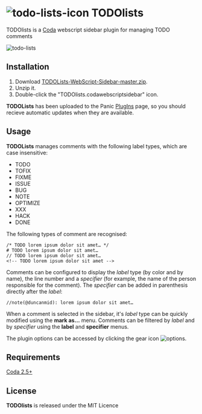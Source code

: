 # ![todo-lists-icon](https://cloud.githubusercontent.com/assets/1267580/25303557/a094af88-2755-11e7-9a9f-61c5bae7778b.png) TODOlists

TODOlists is a [Coda](https://www.panic.com/coda/) webscript sidebar plugin for managing TODO comments

![todo-lists](https://cloud.githubusercontent.com/assets/1267580/25303540/6737fa24-2755-11e7-91d2-8bf780244255.png)


## Installation

1. Download [TODOLists-WebScript-Sidebar-master.zip](https://github.com/dgmid/TODOLists/archive/master.zip).
2. Unzip it.
3. Double-click the "TODOlists.codawebscriptsidebar" icon.

**TODOLists** has been uploaded to the Panic [PlugIns](https://www.panic.com/coda/plugins.php#Sidebars) page, so you should recieve automatic updates when they are available.

## Usage

**TODOLists** manages comments with the following label types, which are case insensitive:

- TODO
- TOFIX
- FIXME
- ISSUE
- BUG
- NOTE
- OPTIMIZE
- XXX
- HACK
- DONE

The following types of comment are recognised:

```
/* TODO lorem ipsum dolor sit amet… */
# TODO lorem ipsum dolor sit amet…
// TODO lorem ipsum dolor sit amet…
<!-- TODO lorem ipsum dolor sit amet -->
```

Comments can be configured to display the *label* type (by color and by name), the line number and a *specifier* (for example, the name of the person responsible for the comment). The *specifier* can be added in parenthesis directly after the *label*:

```
//note(@duncanmid): lorem ipsum dolor sit amet…
```

When a comment is selected in the sidebar, it's *label* type can be quickly modified using the **mark as…** menu. Comments can be filtered by *label* and by *specifier* using the **label** and **specifier** menus.

The plugin options can be accessed by clicking the gear icon ![options](https://cloud.githubusercontent.com/assets/1267580/25303541/67516d1a-2755-11e7-925c-f13267800931.png).

## Requirements

[Coda 2.5+](https://www.panic.com/coda/)

## License

**TODOlists** is released under the MIT Licence
